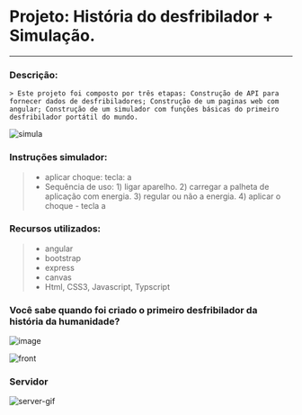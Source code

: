 # Projeto: História do desfribilador + Simulação.
---

### Descrição:
    > Este projeto foi composto por três etapas: Construção de API para fornecer dados de desfribiladores; Construção de um paginas web com angular; Construção de um simulador com funções básicas do primeiro desfribilador portátil do mundo.



![simula](https://user-images.githubusercontent.com/64921117/162226390-ddcb7dcf-1e6f-4856-82c4-06db65760beb.gif)

### Instruções simulador:
>- aplicar choque: tecla: a
>- Sequência de uso: 1) ligar aparelho. 2) carregar a palheta de aplicação com energia. 3) regular ou não a energia. 4) aplicar o choque - tecla a

### Recursos utilizados:
>- angular 
>- bootstrap
>- express 
>- canvas
>- Html, CSS3, Javascript, Typscript

### Você sabe quando foi criado o primeiro desfribilador da história da humanidade?
![image](https://user-images.githubusercontent.com/64921117/162227812-75235a89-3000-4e87-9633-513602480eea.png)


![front](https://user-images.githubusercontent.com/64921117/162227589-b6913e27-d195-40b6-9788-4a69f8407433.png)



### Servidor
![server-gif](https://user-images.githubusercontent.com/64921117/162226657-941ce95d-c407-4107-b8e6-0629256ab4bd.gif)
